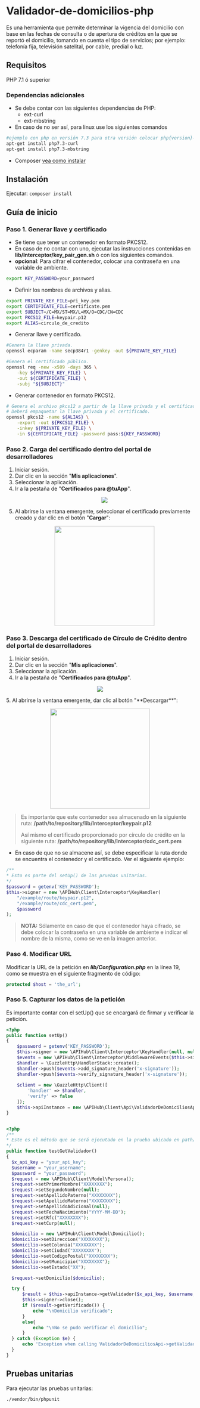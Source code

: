 # Validador-de-domicilios-php

Es una herramienta que permite determinar la vigencia del domicilio con base en las fechas de consulta o de apertura de créditos en la que se reportó el domicilio, tomando en cuenta el tipo de servicios; por ejemplo: telefonía fija, televisión satelital, por cable, predial o luz.

## Requisitos

PHP 7.1 ó superior

### Dependencias adicionales
- Se debe contar con las siguientes dependencias de PHP:
    - ext-curl
    - ext-mbstring
- En caso de no ser así, para linux use los siguientes comandos

```sh
#ejemplo con php en versión 7.3 para otra versión colocar php{version}-curl
apt-get install php7.3-curl
apt-get install php7.3-mbstring
```
- Composer [vea como instalar][1]

## Instalación

Ejecutar: `composer install`

## Guía de inicio

### Paso 1. Generar llave y certificado

- Se tiene que tener un contenedor en formato PKCS12.
- En caso de no contar con uno, ejecutar las instrucciones contenidas en **lib/Interceptor/key_pair_gen.sh** ó con los siguientes comandos.
- **opcional**: Para cifrar el contenedor, colocar una contraseña en una variable de ambiente.

```sh
export KEY_PASSWORD=your_password
```
- Definir los nombres de archivos y alias.
```sh
export PRIVATE_KEY_FILE=pri_key.pem
export CERTIFICATE_FILE=certificate.pem
export SUBJECT=/C=MX/ST=MX/L=MX/O=CDC/CN=CDC
export PKCS12_FILE=keypair.p12
export ALIAS=circulo_de_credito
```
- Generar llave y certificado.
```sh
#Genera la llave privada.
openssl ecparam -name secp384r1 -genkey -out ${PRIVATE_KEY_FILE}

#Genera el certificado público.
openssl req -new -x509 -days 365 \
    -key ${PRIVATE_KEY_FILE} \
    -out ${CERTIFICATE_FILE} \
    -subj "${SUBJECT}"
```
- Generar contenedor en formato PKCS12.
```sh
# Genera el archivo pkcs12 a partir de la llave privada y el certificado.
# Deberá empaquetar la llave privada y el certificado.
openssl pkcs12 -name ${ALIAS} \
    -export -out ${PKCS12_FILE} \
    -inkey ${PRIVATE_KEY_FILE} \
    -in ${CERTIFICATE_FILE} -password pass:${KEY_PASSWORD}
```

### Paso 2. Carga del certificado dentro del portal de desarrolladores
 1. Iniciar sesión.
 2. Dar clic en la sección "**Mis aplicaciones**".
 3. Seleccionar la aplicación.
 4. Ir a la pestaña de "**Certificados para @tuApp**".
    <p align="center">
      <img src="https://github.com/APIHub-CdC/imagenes-cdc/blob/master/applications.png">
    </p>
 5. Al abrirse la ventana emergente, seleccionar el certificado previamente creado y dar clic en el botón "**Cargar**":
    <p align="center">
      <img src="https://github.com/APIHub-CdC/imagenes-cdc/blob/master/upload_cert.png" width="268">
    </p>

### Paso 3. Descarga del certificado de Círculo de Crédito dentro del portal de desarrolladores
 1. Iniciar sesión.
 2. Dar clic en la sección "**Mis aplicaciones**".
 3. Seleccionar la aplicación.
 4. Ir a la pestaña de "**Certificados para @tuApp**".
  <p align="center">
    <img src="https://github.com/APIHub-CdC/imagenes-cdc/blob/master/applications.png">
  </p>
 5. Al abrirse la ventana emergente, dar clic al botón "**Descargar**":
  <p align="center">
    <img src="https://github.com/APIHub-CdC/imagenes-cdc/blob/master/download_cert.png" width="268">
  </p>

 > Es importante que este contenedor sea almacenado en la siguiente ruta:
 > **/path/to/repository/lib/Interceptor/keypair.p12**
 >
 > Así mismo el certificado proporcionado por círculo de crédito en la siguiente ruta:
 > **/path/to/repository/lib/Interceptor/cdc_cert.pem**

- En caso de que no se almacene así, se debe especificar la ruta donde se encuentra el contenedor y el certificado. Ver el siguiente ejemplo:

```php
/**
* Esto es parte del setUp() de las pruebas unitarias.
*/
$password = getenv('KEY_PASSWORD');
$this->signer = new \APIHub\Client\Interceptor\KeyHandler(
    "/example/route/keypair.p12",
    "/example/route/cdc_cert.pem",
    $password
);
```
 > **NOTA:** Sólamente en caso de que el contenedor haya cifrado, se debe colocar la contraseña en una variable de ambiente e indicar el nombre de la misma, como se ve en la imagen anterior.

### Paso 4. Modificar URL

 Modificar la URL de la petición en ***lib/Configuration.php*** en la línea 19, como se muestra en el siguiente fragmento de código:

 ```php
 protected $host = 'the_url';
 ```

### Paso 5. Capturar los datos de la petición

Es importante contar con el setUp() que se encargará de firmar y verificar la petición.

```php
<?php
public function setUp()
{
    $password = getenv('KEY_PASSWORD');
    $this->signer = new \APIHub\Client\Interceptor\KeyHandler(null, null, $password);
    $events = new \APIHub\Client\Interceptor\MiddlewareEvents($this->signer);
    $handler = \GuzzleHttp\HandlerStack::create();
    $handler->push($events->add_signature_header('x-signature'));
    $handler->push($events->verify_signature_header('x-signature'));
    
    $client = new \GuzzleHttp\Client([
        'handler' => $handler,
        'verify' => false
    ]);
    $this->apiInstance = new \APIHub\Client\Api\ValidadorDeDomiciliosApi($client);
}    
```
```php

<?php
/**
* Este es el método que se será ejecutado en la prueba ubicado en path/to/repository/test/Api/SegmentadorApiTest.php
*/
public function testGetValidador()
{
  $x_api_key = "your_api_key";
  $username = "your_username";
  $password = "your_password";
  $request = new \APIHub\Client\Model\Persona();
  $request->setPrimerNombre("XXXXXXXX");
  $request->setSegundoNombre(null);
  $request->setApellidoPaterno("XXXXXXXX");
  $request->setApellidoMaterno("XXXXXXXX");
  $request->setApellidoAdicional(null);
  $request->setFechaNacimiento("YYYY-MM-DD");
  $request->setRfc("XXXXXXXX");
  $request->setCurp(null);

  $domicilio = new \APIHub\Client\Model\Domicilio();
  $domicilio->setDireccion("XXXXXXXX");
  $domicilio->setColonia("XXXXXXXX");
  $domicilio->setCiudad("XXXXXXXX");
  $domicilio->setCodigoPostal("XXXXXXXX");
  $domicilio->setMunicipio("XXXXXXXX");
  $domicilio->setEstado("XX");

  $request->setDomicilio($domicilio);

  try {
      $result = $this->apiInstance->getValidador($x_api_key, $username, $password, $request);
      $this->signer->close();
      if ($result->getVerificado()) {
          echo "\nDomicilio verificado";
      }
      else{
          echo "\nNo se pudo verificar el domicilio";
      }
  } catch (Exception $e) {
      echo 'Exception when calling ValidadorDeDomiciliosApi->getValidador: ', $e->getMessage(), PHP_EOL;
  }
}
```
## Pruebas unitarias

Para ejecutar las pruebas unitarias:

```sh
./vendor/bin/phpunit
```

[1]: https://getcomposer.org/doc/00-intro.md#installation-linux-unix-macos
